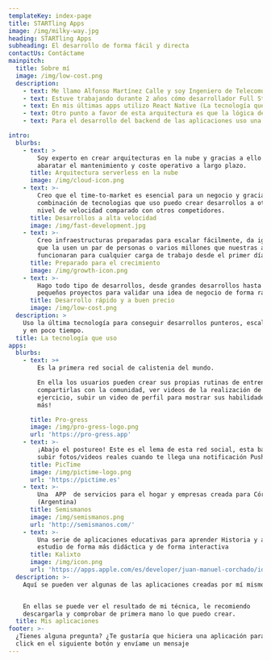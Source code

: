 ```yaml
---
templateKey: index-page
title: STARTling Apps
image: /img/milky-way.jpg
heading: STARTling Apps
subheading: El desarrollo de forma fácil y directa
contactUs: Contáctame
mainpitch:
  title: Sobre mí
  image: /img/low-cost.png
  description: 
    - text: Me llamo Alfonso Martínez Calle y soy Ingeniero de Telecomunicaciones graduado en la universidad de Málaga.
    - text: Estuve trabajando durante 2 años cómo desarrollador Full Stack web en el parque tecnológico de Málaga y desde hace 2 años trabajo como desarrollador Freelance de aplicaciones móviles.
    - text: En mis últimas apps utilizo React Native (La tecnología que actualmente usan los gigantes de la industria) y creo que sería la mejor tecnología para hacer más rápido y barato el desarrollo y mantenimiento de su app tanto para Android o iOS y conservando todos las cualidades de una app nativa, ya que todo el código es traducido y se tienen un rendimiento igual a un desarrollo 100% nativo.
    - text: Otro punto a favor de esta arquitectura es que la lógica de la aplicación se puede reutilizar para posteriormente desarrollar una web con el mismo contenido y así abaratar desarrollos posteriores.
    - text: Para el desarrollo del backend de las aplicaciones uso una arquitectura Serverless con Amazon Web Services para así abaratar el precio del backend (gratuito si el uso no es enorme)  y pagar según el tráfico de una forma completamente escalable y sin preocuparse de mantenimiento de servidores.

intro:
  blurbs:
    - text: >
        Soy experto en crear arquitecturas en la nube y gracias a ello
        abaratar el mantenimiento y coste operativo a largo plazo.
      title: Arquitectura serverless en la nube
      image: /img/cloud-icon.png
    - text: >-
        Creo que el time-to-market es esencial para un negocio y gracias a la
        combinación de tecnologias que uso puedo crear desarrollos a otro
        nivel de velocidad comparado con otros competidores.
      title: Desarrollos a alta velocidad
      image: /img/fast-development.jpg
    - text: >-
        Creo infraestructuras preparadas para escalar fácilmente, da igual
        que la usen un par de personas o varios millones que nuestras apps
        funcionaran para cualquier carga de trabajo desde el primer día.
      title: Preparado para el crecimiento
      image: /img/growth-icon.png
    - text: >-
        Hago todo tipo de desarrollos, desde grandes desarrollos hasta
        pequeños proyectos para validar una idea de negocio de forma rápida.
      title: Desarrollo rápido y a buen precio
      image: /img/low-cost.png
  description: >
    Uso la última tecnología para conseguir desarrollos punteros, escalables
    y en poco tiempo.
  title: La tecnología que uso
apps:
  blurbs:
    - text: >+
        Es la primera red social de calistenia del mundo.

        En ella los usuarios pueden crear sus propias rutinas de entrenamiento,
        compartirlas con la comunidad, ver videos de la realización de cada
        ejercicio, subir un video de perfil para mostrar sus habilidades y mucho
        más!

      title: Pro-gress
      image: /img/pro-gress-logo.png
      url: 'https://pro-gress.app'
    - text: >-
        ¡Abajo el postureo! Este es el lema de esta red social, esta basada en
        subir fotos/videos reales cuando te llega una notificación Push
      title: PicTime
      image: /img/pictime-logo.png
      url: 'https://pictime.es'
    - text: >-
        Una  APP  de servicios para el hogar y empresas creada para Córdoba
        (Argentina)
      title: Semismanos
      image: /img/semismanos.png
      url: 'http://semismanos.com/'
    - text: >-
        Una serie de aplicaciones educativas para aprender Historia y ayudar al
        estudio de forma más didáctica y de forma interactiva
      title: Kalixto
      image: /img/icon.png
      url: 'https://apps.apple.com/es/developer/juan-manuel-corchado/id1386745961'
  description: >-
    Aquí se pueden ver algunas de las aplicaciones creadas por mí mismo.


    En ellas se puede ver el resultado de mi técnica, le recomiendo
    descargarla y comprobar de primera mano lo que puedo crear.
  title: Mis aplicaciones
footer: >-
  ¿Tienes alguna pregunta? ¿Te gustaría que hiciera una aplicación para tí? Haz
  click en el siguiente botón y envíame un mensaje
---
```


